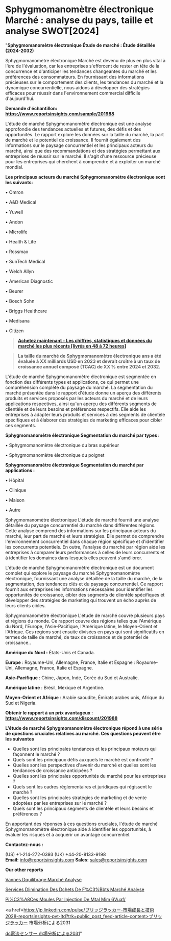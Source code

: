 # Sphygmomanomètre électronique Marché : analyse du pays, taille et analyse SWOT[2024]

"<strong>Sphygmomanomètre électronique Étude de marché : Étude détaillée (2024-2032)</strong>

Sphygmomanomètre électronique Marché est devenu de plus en plus vital à l'ère de l'évaluation, car les entreprises s'efforcent de rester en tête de la concurrence et d'anticiper les tendances changeantes du marché et les préférences des consommateurs. En fournissant des informations précieuses sur le comportement des clients, les tendances du marché et la dynamique concurrentielle, nous aidons à développer des stratégies efficaces pour réussir dans l'environnement commercial difficile d'aujourd'hui.

<strong>Demande d'échantillon: <a href=https://www.reportsinsights.com/sample/201988>https://www.reportsinsights.com/sample/201988</a></strong>

L'étude de marché Sphygmomanomètre électronique est une analyse approfondie des tendances actuelles et futures, des défis et des opportunités. Le rapport explore les données sur la taille du marché, la part de marché et le potentiel de croissance. Il fournit également des informations sur le paysage concurrentiel et les principaux acteurs du marché, ainsi que des recommandations et des stratégies permettant aux entreprises de réussir sur le marché. Il s'agit d'une ressource précieuse pour les entreprises qui cherchent à comprendre et à exploiter un marché mondial.

<strong>Les principaux acteurs du marché Sphygmomanomètre électronique sont les suivants:</strong>

• Omron

• A&D Medical

• Yuwell

• Andon

• Microlife

• Health & Life

• Rossmax

• SunTech Medical

• Welch Allyn

• American Diagnostic

• Beurer

• Bosch  Sohn

• Briggs Healthcare

• Medisana

• Citizen
<blockquote><a href=https://www.reportsinsights.com/buynow/201988><span style=text-decoration: underline;><strong>Achetez maintenant - Les chiffres, statistiques et données du marché les plus récents [livrés en 48 à 72 heures]</strong></span></a></blockquote>
<blockquote><span style=text-decoration: underline;><strong>La taille du marché de Sphygmomanomètre électronique ans a été évaluée à XX milliards USD en 2023 et devrait croître à un taux de croissance annuel composé (TCAC) de XX % entre 2024 et 2032.</strong></span></blockquote>
L'étude de marché Sphygmomanomètre électronique est segmentée en fonction des différents types et applications, ce qui permet une compréhension complète du paysage du marché. La segmentation du marché présentée dans le rapport d'étude donne un aperçu des différents produits et services proposés par les acteurs du marché et de leurs applications respectives, ainsi qu'un aperçu des différents segments de clientèle et de leurs besoins et préférences respectifs. Elle aide les entreprises à adapter leurs produits et services à des segments de clientèle spécifiques et à élaborer des stratégies de marketing efficaces pour cibler ces segments.

<strong>Sphygmomanomètre électronique Segmentation du marché par types :</strong>

• Sphygmomanomètre électronique du bras supérieur

• Sphygmomanomètre électronique du poignet

<strong>Sphygmomanomètre électronique Segmentation du marché par applications :</strong>

• Hôpital

• Clinique

• Maison

• Autre

Sphygmomanomètre électronique L'étude de marché fournit une analyse détaillée du paysage concurrentiel du marché dans différentes régions. Cette analyse comprend des informations sur les principaux acteurs du marché, leur part de marché et leurs stratégies. Elle permet de comprendre l'environnement concurrentiel dans chaque région spécifique et d'identifier les concurrents potentiels. En outre, l'analyse du marché par région aide les entreprises à comparer leurs performances à celles de leurs concurrents et à identifier les domaines dans lesquels elles peuvent s'améliorer.

L'étude de marché Sphygmomanomètre électronique est un document complet qui explore le paysage du marché Sphygmomanomètre électronique, fournissant une analyse détaillée de la taille du marché, de la segmentation, des tendances clés et du paysage concurrentiel. Ce rapport fournit aux entreprises les informations nécessaires pour identifier les opportunités de croissance, cibler des segments de clientèle spécifiques et développer des stratégies de marketing qui trouvent un écho auprès de leurs clients cibles.

Sphygmomanomètre électronique L'étude de marché couvre plusieurs pays et régions du monde. Ce rapport couvre des régions telles que l'Amérique du Nord, l'Europe, l'Asie-Pacifique, l'Amérique latine, le Moyen-Orient et l'Afrique. Ces régions sont ensuite divisées en pays qui sont significatifs en termes de taille de marché, de taux de croissance et de potentiel de croissance..

<strong>Amérique du Nord :</strong> États-Unis et Canada.

<strong>Europe</strong> : Royaume-Uni, Allemagne, France, Italie et Espagne : Royaume-Uni, Allemagne, France, Italie et Espagne.

<strong>Asie-Pacifique</strong> : Chine, Japon, Inde, Corée du Sud et Australie.

<strong>Amérique latine</strong> : Brésil, Mexique et Argentine.

<strong>Moyen-Orient et Afrique</strong> : Arabie saoudite, Émirats arabes unis, Afrique du Sud et Nigeria.

<strong>Obtenir le rapport à un prix avantageux : <a href=https://www.reportsinsights.com/discount/201988>https://www.reportsinsights.com/discount/201988</a></strong>

<strong>L'étude de marché Sphygmomanomètre électronique répond à une série de questions cruciales relatives au marché. Ces questions peuvent être les suivantes</strong>
<ul>
  <li>Quelles sont les principales tendances et les principaux moteurs qui façonnent le marché ?</li>
  <li>Quels sont les principaux défis auxquels le marché est confronté ?</li>
  <li>Quelles sont les perspectives d'avenir du marché et quelles sont les tendances de croissance anticipées ?</li>
  <li>Quelles sont les principales opportunités du marché pour les entreprises ?</li>
  <li>Quels sont les cadres réglementaires et juridiques qui régissent le marché ?</li>
  <li>Quelles sont les principales stratégies de marketing et de vente adoptées par les entreprises sur le marché ?</li>
  <li>Quels sont les principaux segments de clientèle et leurs besoins et préférences ?</li>
</ul>
En apportant des réponses à ces questions cruciales, l'étude de marché Sphygmomanomètre électronique aide à identifier les opportunités, à évaluer les risques et à acquérir un avantage concurrentiel.

<strong>Contactez-nous :</strong>

(US) +1-214-272-0393
(UK) +44-20-8133-9198
<strong>Email:</strong> <a>info@reportsinsights.com</a>
<strong>Sales:</strong> <a>sales@reportsinsights.com</a>

<strong>Our other reports</strong>

<a href=https://www.linkedin.com/pulse/vannes-d%C3%A9quilibrage-march%C3%A9-taille-part-perspectives-mlbyf/>Vannes Dquilibrage Marché Analyse</a>

<a href=https://www.linkedin.com/pulse/services-d%C3%A9limination-des-d%C3%A9chets-de-f%C3%BBts-march%C3%A9-ph5qc/>Services Dlimination Des Dchets De F%C3%Bbts Marché Analyse</a>

<a href=https://www.linkedin.com/pulse/pi%C3%A8ces-moul%C3%A9es-par-injection-de-m%C3%A9tal-mim-6vuaf/>Pi%C3%A8Ces Moules Par Injection De Mtal Mim 6Vuaf/</a>

<a href=https://jp.linkedin.com/pulse/ブリッジラッカー-市場成長と技術2028-reportsinsights-pvt-ltd?trk=public_post_feed-article-content>ブリッジラッカー 市場分析による2031</a>

<a href=https://www.linkedin.com/pulse/dc電流センサー-市場dc電流センサー-市場調査レポート-consumer-trends-chronicle-360/>dc電流センサー 市場分析による2031</a>"
